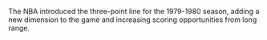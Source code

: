 The NBA introduced the three-point line for the 1979-1980 season, adding a new dimension to the game and increasing scoring opportunities from long range.
